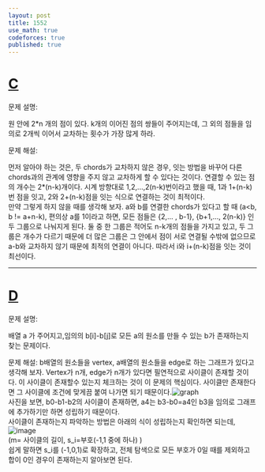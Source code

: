 ```yaml
---
layout: post
title: 1552
use_math: true
codeforces: true
published: true
---
```

# [C](https://codeforces.com/contest/1552/problem/C)

문제 설명: 

원 안에 2*n 개의 점이 있다. k개의 이어진 점의 쌍들이 주어지는데, 그 외의 점들을 임의로 2개씩 이어서 교차하는 횟수가 가장 많게 하라.

문제 해설:  

먼저 알아야 하는 것은, 두 chords가 교차하지 않은 경우, 잇는 방법을 바꾸어 다른 chords과의 관계에 영향을 주지 않고 교차하게 할 수 있다는 것이다.
연결할 수 있는 점의 개수는 2*(n-k)개이다. 시계 방향대로 1,2,...,2(n-k)번이라고 했을 때, 1과 1+(n-k)번 점을 잇고, 2와 2+(n-k)점을 잇는 식으로 연결하는 것이 최적이다.  
만약 그렇게 하지 않을 때를 생각해 보자. a와 b를 연결한 chords가 있다고 할 때 (a<b, b != a+n-k), 편의상 a를 1이라고 하면, 모든 점들은 {2,... , b-1}, {b+1,..., 2(n-k)} 인 두 그룹으로 나눠지게 된다. 둘 중 한 그룹은 적어도 n-k개의 점들을 가지고 있고, 두 그룹은 개수가 다르기 때문에 더 많은 그룹은 그 안에서 점이 서로 연결될 수밖에 없으므로 a-b와 교차하지 않기 때문에 최적의 연결이 아니다. 따라서 i와 i+(n-k)점을 잇는 것이 최선이다.

---

# [D](https://codeforces.com/contest/1552/problem/D)

문제 설명: 

배열 a 가 주어지고,임의의 b[i]-b[j]로 모든 a의 원소를 만들 수 있는 b가 존재하는지 찾는 문제이다.

문제 해설: b배열의 원소들을 vertex, a배열의 원소들을 edge로 하는 그래프가 있다고 생각해 보자. Vertex가 n개, edge가 n개가 있다면 필연적으로 사이클이 존재할 것이다. 이 사이클이 존재할수 있는지 체크하는 것이 이 문제의 핵심이다. 사이클만 존재한다면 그 사이클에 조건에 맞게끔 붙여 나가면 되기 때문이다.![graph](https://user-images.githubusercontent.com/41511949/127618756-6ee1fc6e-7a95-43e3-9c88-66f95e355554.png)  
사진을 보면, b0-b1-b2의 사이클이 존재하면, a4는 b3-b0=a4인 b3을 임의로 그래프에 추가하기만 하면 성립하기 때문이다.  
사이클이 존재하는지 파악하는 방법은 아래의 식이 성립하는지 확인하면 되는데,  ![image](https://user-images.githubusercontent.com/41511949/127619357-e66c0577-c349-4e63-9e4c-2abf30f4d945.png)  
(m= 사이클의 길이, s_i=부호(-1,1 중에 하나) )  
쉽게 말하면 s_i를 (-1,0,1)로 확장하고, 전체 탐색으로 모든 부호가 0일 때를 제외하고 합이 0인 경우이 존재하는지 알아보면 된다. 



